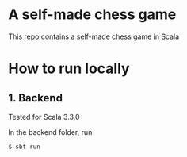 # A self-made chess game
This repo contains a self-made chess game in Scala

# How to run locally

## 1. Backend

Tested for Scala 3.3.0

In the backend folder, run
```bash
$ sbt run
```

